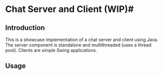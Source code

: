 # Chat Server and Client (WIP)#

## Introduction ##

This is a showcase implementation of a chat server and client using Java. The
server component is standalone and multithreaded (uses a thread pool). Clients
are simple Swing applications.

## Usage ##

